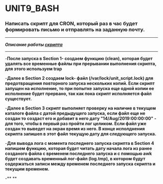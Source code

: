 # UNIT9_BASH

### Написать скрипт для CRON, который раз в час будет формировать письмо и отправлять на заданную почту.

___
***Описание работы [скрипта](https://github.com/ChurikovAnatolii/UNIT9_BASH/blob/main/unit_script.sh)***
___

-**После запуска в Section 1- создаем функцию (clean), которая будет удалять все временные файлы при прерывании выполнения скрипта, для этого используем trap**

-**Далее в Section 2 создаем lock- файл (/var/lock/unit_script.lock) для предотвращения повторного запуска нескольких копий. Если скрипт запущен на исполнение, то при попытке запуска еще одной копии ее исполнение будет прервано, так как пока скрипт исполняется файл существует.**

-**Далее в Section 3 скрипт выполняет проверку на наличие в текущем каталоге файла с датой предыдущего запуска, если файл еще не создан то создаст его и добавит в него дату "14/Aug/2019:00:00:00" - для того, чтобы в первый раз пройти лог целиком. Если файл уже создан то выведет на экран время из него. В конце исполднения скрипта запишеn в этот файл текущую дату для следующего запуска.**

-**Для вывода лога с момента последнего запуска скрипта в Section 4 напишем функцию, которая будет читать дату начала лога из ранее созданого файла с временем последнего запуска и с помощью awk будет создавать временный лог-файл (log.tmp), в котором будут содержаться записи между временем последнего запуска скрипта и текущим временем.**

-** **

